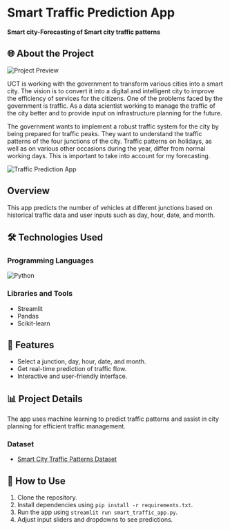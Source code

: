 # Smart Traffic Prediction App
**Smart city-Forecasting of Smart city traffic patterns**
## 🌐 About the Project

![Project Preview](https://github.com/Sujalsinh12345/upskillcampus/assets/91388825/4473e0c8-30f8-4c90-969d-a5dd6712c011)



UCT is working with the government to transform various cities into a smart city. The vision is to convert it into a digital and intelligent city to improve the efficiency of services for the citizens. One of the problems faced by the government is traffic. As a data scientist working to manage the traffic of the city better and to provide input on infrastructure planning for the future.

The government wants to implement a robust traffic system for the city by being prepared for traffic peaks. They want to understand the traffic patterns of the four junctions of the city. Traffic patterns on holidays, as well as on various other occasions during the year, differ from normal working days. This is important to take into account for my forecasting.

![Traffic Prediction App](https://k5wbawabfsasjbkgz4djcn.streamlit.app/)

## Overview

This app predicts the number of vehicles at different junctions based on historical traffic data and user inputs such as day, hour, date, and month.

## 🛠️ Technologies Used

### Programming Languages
![Python](https://img.shields.io/badge/Python-FFD43B?style=for-the-badge&logo=python&logoColor=blue)

### Libraries and Tools
- Streamlit
- Pandas
- Scikit-learn

## 🚀 Features

- Select a junction, day, hour, date, and month.
- Get real-time prediction of traffic flow.
- Interactive and user-friendly interface.

## 📊 Project Details

The app uses machine learning to predict traffic patterns and assist in city planning for efficient traffic management.

### Dataset
- [Smart City Traffic Patterns Dataset](https://www.kaggle.com/datasets/utathya/smart-city-traffic-patterns)

## 🌟 How to Use

1. Clone the repository.
2. Install dependencies using `pip install -r requirements.txt`.
3. Run the app using `streamlit run smart_traffic_app.py`.
4. Adjust input sliders and dropdowns to see predictions.


